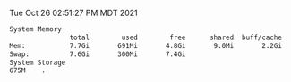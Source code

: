 Tue Oct 26 02:51:27 PM MDT 2021
```bash
System Memory
               total        used        free      shared  buff/cache   available
Mem:           7.7Gi       691Mi       4.8Gi       9.0Mi       2.2Gi       6.6Gi
Swap:          7.6Gi       300Mi       7.4Gi
System Storage
675M	.
```
```bash
